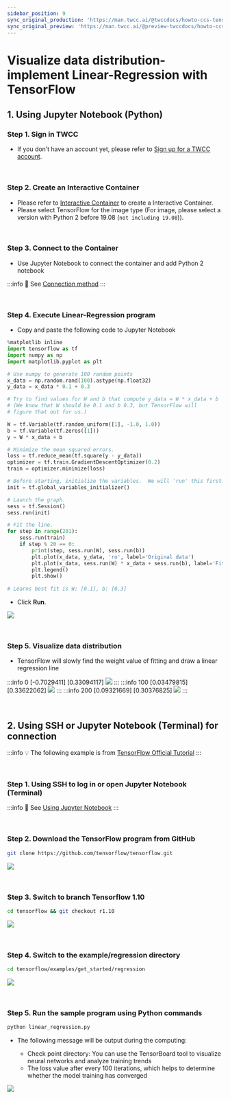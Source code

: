 ```yaml
---
sidebar_position: 9
sync_original_production: 'https://man.twcc.ai/@twccdocs/howto-ccs-tensorflow-visualize-data-distribution-en' 
sync_original_preview: 'https://man.twcc.ai/@preview-twccdocs/howto-ccs-tensorflow-visualize-data-distribution-en' 
---
```


# Visualize data distribution-implement Linear-Regression with TensorFlow


## 1. Using Jupyter Notebook (Python)

### Step 1. Sign in TWCC

- If you don’t have an account yet, please refer to [Sign up for a TWCC account](https://www.twcc.ai/doc?page=register_account).

<br/>

### Step 2.  Create an Interactive Container

- Please refer to [Interactive Container](https://www.twcc.ai/doc?page=container#建立開發型容器) to create a Interactive Container.
- Please select TensorFlow for the image type (For image, please select a version with Python 2 before 19.08 (`not including 19.08`)).

<br/>


### Step 3. Connect to the Container

- Use Jupyter Notebook to connect the container and add Python 2 notebook

:::info
:book: See [Connection method](https://www.twcc.ai/doc?page=container#連線使用方式)
:::

<br/>


### Step 4. Execute Linear-Regression program

- Copy and paste the following code to Jupyter Notebook

```python
%matplotlib inline
import tensorflow as tf
import numpy as np
import matplotlib.pyplot as plt

# Use numpy to generate 100 random points
x_data = np.random.rand(100).astype(np.float32)
y_data = x_data * 0.1 + 0.3

# Try to find values for W and b that compute y_data = W * x_data + b
# (We know that W should be 0.1 and b 0.3, but TensorFlow will
# figure that out for us.)

W = tf.Variable(tf.random_uniform([1], -1.0, 1.0))
b = tf.Variable(tf.zeros([1]))
y = W * x_data + b

# Minimize the mean squared errors.
loss = tf.reduce_mean(tf.square(y - y_data))
optimizer = tf.train.GradientDescentOptimizer(0.2)
train = optimizer.minimize(loss)

# Before starting, initialize the variables.  We will 'run' this first.
init = tf.global_variables_initializer()

# Launch the graph.
sess = tf.Session()
sess.run(init)

# Fit the line.
for step in range(201):
    sess.run(train)
    if step % 20 == 0:
        print(step, sess.run(W), sess.run(b))
        plt.plot(x_data, y_data, 'ro', label='Original data')
        plt.plot(x_data, sess.run(W) * x_data + sess.run(b), label='Fitted line')
        plt.legend()
        plt.show()
        
# Learns best fit is W: [0.1], b: [0.3]
```

- Click **Run**.

![](https://cos.twcc.ai/SYS-MANUAL/uploads/upload_d7aa8421020677a326adb22f508f0ef4.png)

<br/>

### Step 5. Visualize data distribution

- TensorFlow will slowly find the weight value of fitting and draw a linear regression line

:::info 0 [-0.7029411] [0.33094117]
![](https://cos.twcc.ai/SYS-MANUAL/uploads/upload_fb0b79090def125ce1173c78dad6362a.png)
:::
:::info 100 [0.03479815] [0.33622062]
![](https://cos.twcc.ai/SYS-MANUAL/uploads/upload_257640a2d6ddf46bc0c7eea9ea26efc8.png)
:::
:::info 200 [0.09321669] [0.30376825]
![](https://cos.twcc.ai/SYS-MANUAL/uploads/upload_0d2ff561591c061432b01fc7728eca4c.png)
:::

<br/>

## 2. Using SSH or Jupyter Notebook (Terminal) for connection

:::info
:bulb: The following example is from [TensorFlow Official Tutorial](https://www.tensorflow.org/api_guides/python/regression_examples)
:::

<br/>

### Step 1. Using SSH to log in or open Jupyter Notebook (Terminal)

:::info
:book: See [Using Jupyter Notebook](https://www.twcc.ai/doc?page=container#使用-Jupyter-Notebook)
:::

<br/>

### Step 2. Download the TensorFlow program from GitHub

```bash
git clone https://github.com/tensorflow/tensorflow.git
```

![](https://cos.twcc.ai/SYS-MANUAL/uploads/upload_94baa375f655c1c8a10cecd3ca0c0d4b.png)

<br/>


### Step 3. Switch to branch Tensorflow 1.10

```bash
cd tensorflow && git checkout r1.10
```
![](https://cos.twcc.ai/SYS-MANUAL/uploads/upload_6b54848bfd66229b4d336c2a804a4584.png)

<br/>


### Step 4. Switch to the example/regression directory

```bash
cd tensorflow/examples/get_started/regression
```

![](https://cos.twcc.ai/SYS-MANUAL/uploads/upload_5a7ccd02f252fa2873aa6b5ad6c7f3f3.png)

<br/>


### Step 5. Run the sample program using Python commands

```bash
python linear_regression.py
```

- The following message will be output during the computing:

    - Check point directory: You can use the TensorBoard tool to visualize neural networks and analyze training trends
    - The loss value after every 100 iterations, which helps to determine whether the model training has converged

![](https://cos.twcc.ai/SYS-MANUAL/uploads/upload_0c66fb2a3b252f1eac4ef50818c90af1.png)